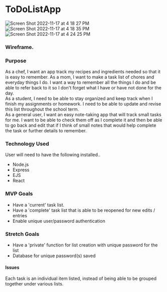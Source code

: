 # ToDoListApp
![Screen Shot 2022-11-17 at 4 18 27 PM](https://user-images.githubusercontent.com/115204404/202765888-c0d2f03f-9d03-4f36-84e2-36df95d8095a.png)
![Screen Shot 2022-11-17 at 4 18 35 PM](https://user-images.githubusercontent.com/115204404/202765892-2a863734-ec99-4437-89f1-f7fce0371e23.png)
![Screen Shot 2022-11-17 at 4 24 25 PM](https://user-images.githubusercontent.com/115204404/202765895-9a069259-b951-4f8c-9943-e39a336d9bc3.png)
<h3>Wireframe.</h3> 

<h3>Purpose </h3>
As a chef, I want an app track my recipes and ingredients needed so that it is easy to remember.
As a mom, I want to make a task list of chores and everyday things I do. I want a way to remember all the things I do and be able to refer back to it so I don't forget what I have or have not done for the day. <br />
As a student, I need to be able to stay organized and keep track when I finish my assignments or homework. I need to be able to update and revise this list throughout the school term. <br />
As a general user, I want an easy note-taking app that will track small tasks for me. I want to be able to check them off as I complete it and then be able to go back and edit that if I think of small notes that would help complete the task or further details to remember.  <br />

<h3>Technology Used</h3>
User will need to have the following installed..
<ul>
<li> Node.js </li>
<li> Express </li>
<li> EJS </li>
  <li> React</li>
</ul>

<h3>MVP Goals</h3>
<ul>
<li>Have a 'current' task list.</li>
<li>Have a 'complete' task list that is able to be reopened for new edits / entries</li>
  <li>Enable unique user/password authentication</li>
</ul>
<h3>Stretch Goals</h3>
<ul>
<li>Have a 'private' function for list creation with unique password for the list</li>
<li>Database for unique password(s) saved</li>
</ul>
<h4>Issues</h4>
<p> Each task is an individual item listed, instead of being able to be grouped together under various lists. 
</p>

